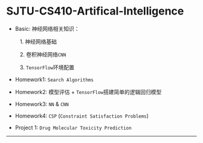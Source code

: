 # SJTU-CS410-Artifical-Intelligence

 - Basic: 神经网络相关知识：
 
 &emsp; &emsp; 1. 神经网络基础
 
 &emsp; &emsp; 2. 卷积神经网络`CNN`
 
 &emsp; &emsp; 3. `TensorFlow`环境配置
 
 - Homework1: `Search Algorithms`
 
 - Homework2: 模型评估 + `TensorFlow`搭建简单的逻辑回归模型
 
 - Homework3: `NN` & `CNN`
 
 - Homework4: `CSP` (`Constraint Satisfaction Problems`)
 
 - Project 1: `Drug Molecular Toxicity Prediction`
 
 --------------------

